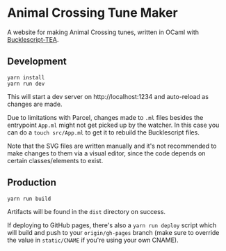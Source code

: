 # Animal Crossing Tune Maker

A website for making Animal Crossing tunes, written in OCaml with
[Bucklescript-TEA](https://github.com/OvermindDL1/bucklescript-tea).

## Development

```
yarn install
yarn run dev
```

This will start a dev server on http://localhost:1234 and auto-reload as
changes are made.

Due to limitations with Parcel, changes made to `.ml` files besides the
entrypoint `App.ml` might not get picked up by the watcher. In this case you
can do a `touch src/App.ml` to get it to rebuild the Bucklescript files.

Note that the SVG files are written manually and it's not recommended to
make changes to them via a visual editor, since the code depends on
certain classes/elements to exist.

## Production

```
yarn run build
```

Artifacts will be found in the `dist` directory on success.

If deploying to GitHub pages, there's also a `yarn run deploy` script which
will build and push to your `origin/gh-pages` branch (make sure to override the
value in `static/CNAME` if you're using your own CNAME).

